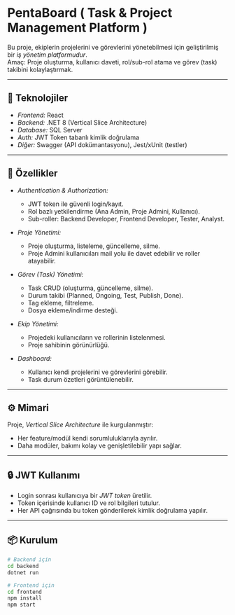 # PentaBoard ( Task & Project Management Platform )

Bu proje, ekiplerin projelerini ve görevlerini yönetebilmesi için geliştirilmiş bir *iş yönetim platformudur*.  
Amaç: Proje oluşturma, kullanıcı daveti, rol/sub-rol atama ve görev (task) takibini kolaylaştırmak.

---

## 🚀 Teknolojiler
- *Frontend:* React  
- *Backend:* .NET 8 (Vertical Slice Architecture)  
- *Database:* SQL Server  
- *Auth:* JWT Token tabanlı kimlik doğrulama  
- *Diğer:* Swagger (API dokümantasyonu), Jest/xUnit (testler)

---

## 🔑 Özellikler
- *Authentication & Authorization:*  
  - JWT token ile güvenli login/kayıt.  
  - Rol bazlı yetkilendirme (Ana Admin, Proje Admini, Kullanıcı).  
  - Sub-roller: Backend Developer, Frontend Developer, Tester, Analyst.  

- *Proje Yönetimi:*  
  - Proje oluşturma, listeleme, güncelleme, silme.  
  - Proje Admini kullanıcıları  mail yolu ile davet edebilir ve roller atayabilir.  

- *Görev (Task) Yönetimi:*  
  - Task CRUD (oluşturma, güncelleme, silme).  
  - Durum takibi (Planned, Ongoing, Test, Publish, Done).  
  - Tag ekleme, filtreleme.  
  - Dosya ekleme/indirme desteği.  

- *Ekip Yönetimi:*  
  - Projedeki kullanıcıların ve rollerinin listelenmesi.  
  - Proje sahibinin görünürlüğü.  

- *Dashboard:*  
  - Kullanıcı kendi projelerini ve görevlerini görebilir.  
  - Task durum özetleri görüntülenebilir.  

---

## ⚙ Mimari
Proje, *Vertical Slice Architecture* ile kurgulanmıştır:  
- Her feature/modül kendi sorumluluklarıyla ayrılır.  
- Daha modüler, bakımı kolay ve genişletilebilir yapı sağlar.  

---

## 🔒 JWT Kullanımı
- Login sonrası kullanıcıya bir *JWT token* üretilir.  
- Token içerisinde kullanıcı ID ve rol bilgileri tutulur.  
- Her API çağrısında bu token gönderilerek kimlik doğrulama yapılır.  

---

## 📦 Kurulum
```bash
# Backend için
cd backend
dotnet run

# Frontend için
cd frontend
npm install
npm start
